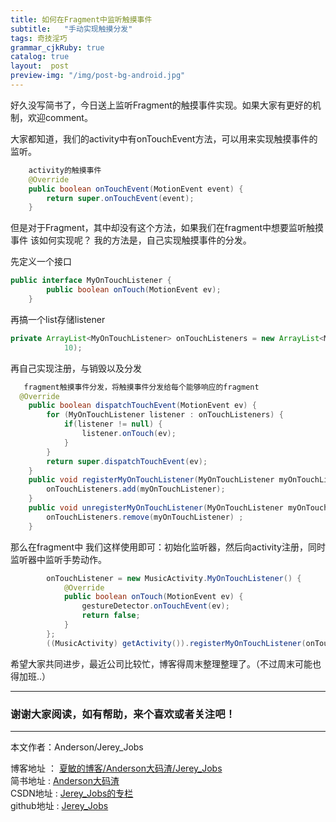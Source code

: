 ```yaml
---
title: 如何在Fragment中监听触摸事件
subtitle:   "手动实现触摸分发"
tags: 奇技淫巧
grammar_cjkRuby: true
catalog: true
layout:  post
preview-img: "/img/post-bg-android.jpg"
---
```



好久没写简书了，今日送上监听Fragment的触摸事件实现。如果大家有更好的机制，欢迎comment。

大家都知道，我们的activity中有onTouchEvent方法，可以用来实现触摸事件的监听。

``` java
	activity的触摸事件
	@Override
    public boolean onTouchEvent(MotionEvent event) {
        return super.onTouchEvent(event);
    }
```
但是对于Fragment，其中却没有这个方法，如果我们在fragment中想要监听触摸事件 该如何实现呢？
我的方法是，自己实现触摸事件的分发。

先定义一个接口

``` java
public interface MyOnTouchListener {
        public boolean onTouch(MotionEvent ev);
    }
```

再搞一个list存储listener

``` java
private ArrayList<MyOnTouchListener> onTouchListeners = new ArrayList<MyOnTouchListener>(
            10);
```

再自己实现注册，与销毁以及分发

``` java
   fragment触摸事件分发，将触摸事件分发给每个能够响应的fragment
  @Override
    public boolean dispatchTouchEvent(MotionEvent ev) {
        for (MyOnTouchListener listener : onTouchListeners) {
            if(listener != null) {
                listener.onTouch(ev);
            }
        }
        return super.dispatchTouchEvent(ev);
    }
    public void registerMyOnTouchListener(MyOnTouchListener myOnTouchListener) {
        onTouchListeners.add(myOnTouchListener);
    }
    public void unregisterMyOnTouchListener(MyOnTouchListener myOnTouchListener) {
        onTouchListeners.remove(myOnTouchListener) ;
    }
```


那么在fragment中 我们这样使用即可：初始化监听器，然后向activity注册，同时监听器中监听手势动作。

``` java
        onTouchListener = new MusicActivity.MyOnTouchListener() {
            @Override
            public boolean onTouch(MotionEvent ev) {
                gestureDetector.onTouchEvent(ev);
                return false;
            }
        };
        ((MusicActivity) getActivity()).registerMyOnTouchListener(onTouchListener);
```


希望大家共同进步，最近公司比较忙，博客得周末整理整理了。（不过周末可能也得加班..）

 ----------
### 谢谢大家阅读，如有帮助，来个喜欢或者关注吧！

 ----------
 本文作者：Anderson/Jerey_Jobs

 博客地址   ： [夏敏的博客/Anderson大码渣/Jerey_Jobs][1] <br>
 简书地址   :  [Anderson大码渣][2] <br>
 CSDN地址   :  [Jerey_Jobs的专栏][3] <br>
 github地址 :  [Jerey_Jobs][4]



  [1]: http://jerey.cn/
  [2]: http://www.jianshu.com/users/016a5ba708a0/latest_articles
  [3]: http://blog.csdn.net/jerey_jobs
  [4]: https://github.com/Jerey-Jobs
